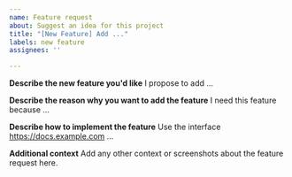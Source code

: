 ```yaml
---
name: Feature request
about: Suggest an idea for this project
title: "[New Feature] Add ..."
labels: new feature
assignees: ''

---
```


**Describe the new feature you'd like**
I propose to add ...

**Describe the reason why you want to add the feature**
I need this feature because ...

**Describe how to implement the feature**
Use the interface https://docs.example.com ...

**Additional context**
Add any other context or screenshots about the feature request here.
